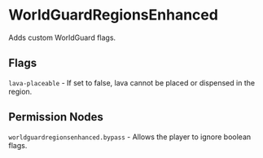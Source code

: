 # WorldGuardRegionsEnhanced

Adds custom WorldGuard flags.

## Flags
`lava-placeable` - If set to false, lava cannot be placed or dispensed in the region.

## Permission Nodes
`worldguardregionsenhanced.bypass` - Allows the player to ignore boolean flags.
